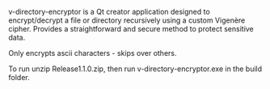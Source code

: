v-directory-encryptor is a Qt creator application designed to encrypt/decrypt a file or directory recursively using a custom Vigenère cipher. 
Provides a straightforward and secure method to protect sensitive data.

Only encrypts ascii characters - skips over others.

To run unzip Release1.1.0.zip, then run v-directory-encryptor.exe in the build folder.
